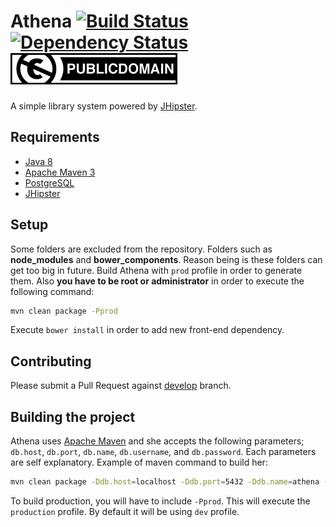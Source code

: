# Athena [![Build Status](https://drone.io/github.com/StarTrackDevKL/athena/status.png)](https://drone.io/github.com/StarTrackDevKL/athena/latest) [![Dependency Status](https://gemnasium.com/StarTrackDevKL/athena.svg)](https://gemnasium.com/StarTrackDevKL/athena) ![Public Domain Badge](publicdomain.png)
A simple library system powered by [JHipster][1].

## Requirements
- [Java 8](http://www.oracle.com/technetwork/java/javase/downloads/jdk8-downloads-2133151.html)
- [Apache Maven 3](https://maven.apache.org/download.cgi)
- [PostgreSQL](http://www.postgresql.org/download/)
- [JHipster][1]

## Setup
Some folders are excluded from the repository. Folders such as **node_modules** and **bower_components**. Reason being is these folders can get too big in future.
Build Athena with `prod` profile in order to generate them. Also **you have to be root or administrator** in order to execute the following command:

```sh
mvn clean package -Pprod
```

Execute `bower install` in order to add new front-end dependency.

## Contributing
Please submit a Pull Request against [develop](https://github.com/StarTrackDevKL/athena/tree/develop) branch.

## Building the project
Athena uses [Apache Maven](https://maven.apache.org/) and she accepts the following parameters; `db.host`, `db.port`, `db.name`, `db.username`, and `db.password`. Each parameters are self explanatory.
Example of maven command to build her:

```sh
mvn clean package -Ddb.host=localhost -Ddb.port=5432 -Ddb.name=athena -Ddb.username=athena -Ddb.password=2948f5a3b9b3ca2d991c40c8d523bf07
```

To build production, you will have to include `-Pprod`. This will execute the `production` profile. By default it will be using `dev` profile.

[1]: http://jhipster.github.io/
